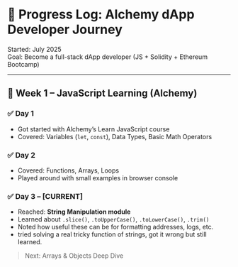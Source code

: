 # 📘 Progress Log: Alchemy dApp Developer Journey

Started: July 2025  
Goal: Become a full-stack dApp developer (JS + Solidity + Ethereum Bootcamp)

---

## 📆 Week 1 – JavaScript Learning (Alchemy)

### ✅ Day 1
- Got started with Alchemy’s Learn JavaScript course
- Covered: Variables (`let`, `const`), Data Types, Basic Math Operators

### ✅ Day 2
- Covered: Functions, Arrays, Loops
- Played around with small examples in browser console

### ✅ Day 3 – [CURRENT]
- Reached: **String Manipulation module**
- Learned about `.slice()`, `.toUpperCase()`, `.toLowerCase()`, `.trim()`
- Noted how useful these can be for formatting addresses, logs, etc.
- tried solving a real tricky function of strings, got it wrong but still learned.

> Next: Arrays & Objects Deep Dive

